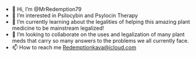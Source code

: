 - 👋 Hi, I’m @MrRedemption79
- 👀 I’m interested in Psilocybin and Psylocin Therapy
- 🌱 I’m currently learning about the legalities of helping this amazing plant medicine to be mainstream legalized!
- 💞️ I’m looking to collaborate on the uses and legalization of many plant meds that carry so many answers to the problems we all currently face.
- 📫 How to reach me Redemptionkava@icloud.com

<!---
MrRedemption79/MrRedemption79 is a ✨ special ✨ repository because its `README.md` (this file) appears on your GitHub profile.
You can click the Preview link to take a look at your changes.
--->
